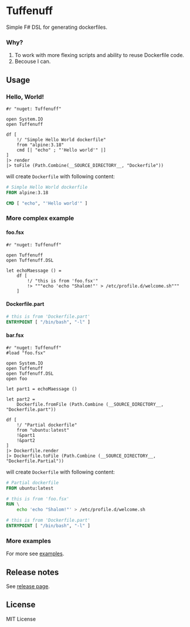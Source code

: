 # Tuffenuff

Simple F# DSL for generating dockerfiles.

### Why?

1. To work with more flexing scripts and ability to reuse Dockerfile code.
2. Becouse I can.

## Usage

### Hello, World!

```f#
#r "nuget: Tuffenuff"

open System.IO
open Tuffenuff

df [
    !/ "Simple Hello World dockerfile"
    from "alpine:3.18"
    cmd [| "echo" ; "'Hello world'" |]
]
|> render
|> toFile (Path.Combine(__SOURCE_DIRECTORY__, "Dockerfile"))
```

will create `Dockerfile` with following content:

```Dockerfile
# Simple Hello World dockerfile
FROM alpine:3.18

CMD [ "echo", "'Hello world'" ]
```

### More complex example

#### foo.fsx

```f#
#r "nuget: Tuffenuff"

open Tuffenuff
open Tuffenuff.DSL

let echoMaessage () =
    df [
        !/ "this is from 'foo.fsx'"
        !> """echo 'echo "Shalom!"' > /etc/profile.d/welcome.sh"""
    ]
```

#### Dockerfile.part

```Dockerfile
# this is from 'Dockerfile.part'
ENTRYPOINT [ "/bin/bash", "-l" ]
```

#### bar.fsx

```f#
#r "nuget: Tuffenuff"
#load "foo.fsx"

open System.IO
open Tuffenuff
open Tuffenuff.DSL
open foo

let part1 = echoMaessage ()

let part2 =
    Dockerfile.fromFile (Path.Combine (__SOURCE_DIRECTORY__, "Dockerfile.part"))

df [
    !/ "Partial dockerfile"
    from "ubuntu:latest"
    !&part1
    !&part2
]
|> Dockerfile.render
|> Dockerfile.toFile (Path.Combine (__SOURCE_DIRECTORY__, "Dockerfile.Partial"))

```

will create `Dockerfile` with following content:

```Dockerfile
# Partial dockerfile
FROM ubuntu:latest

# this is from 'foo.fsx'
RUN \
    echo 'echo "Shalom!"' > /etc/profile.d/welcome.sh

# this is from 'Dockerfile.part'
ENTRYPOINT [ "/bin/bash", "-l" ]
```

### More examples

For more see [examples](https://github.com/blbrdv/Tuffenuff/tree/main/examples).

## Release notes

See [release page](https://github.com/blbrdv/Tuffenuff/releases).

## License

MIT License
